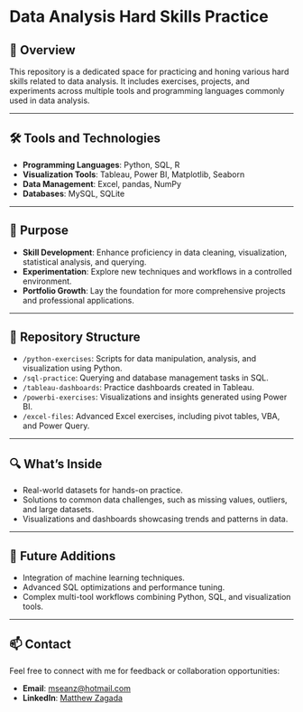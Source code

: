 # Data Analysis Hard Skills Practice

## 📖 Overview

This repository is a dedicated space for practicing and honing various hard skills related to data analysis. It includes exercises, projects, and experiments across multiple tools and programming languages commonly used in data analysis.

---

## 🛠️ Tools and Technologies

- **Programming Languages**: Python, SQL, R  
- **Visualization Tools**: Tableau, Power BI, Matplotlib, Seaborn  
- **Data Management**: Excel, pandas, NumPy  
- **Databases**: MySQL, SQLite  

---

## 🎯 Purpose

- **Skill Development**: Enhance proficiency in data cleaning, visualization, statistical analysis, and querying.  
- **Experimentation**: Explore new techniques and workflows in a controlled environment.  
- **Portfolio Growth**: Lay the foundation for more comprehensive projects and professional applications.  

---

## 📂 Repository Structure

- `/python-exercises`: Scripts for data manipulation, analysis, and visualization using Python.  
- `/sql-practice`: Querying and database management tasks in SQL.  
- `/tableau-dashboards`: Practice dashboards created in Tableau.  
- `/powerbi-exercises`: Visualizations and insights generated using Power BI.  
- `/excel-files`: Advanced Excel exercises, including pivot tables, VBA, and Power Query.  

---

## 🔍 What’s Inside

- Real-world datasets for hands-on practice.  
- Solutions to common data challenges, such as missing values, outliers, and large datasets.  
- Visualizations and dashboards showcasing trends and patterns in data.  

---

## 🚀 Future Additions

- Integration of machine learning techniques.  
- Advanced SQL optimizations and performance tuning.  
- Complex multi-tool workflows combining Python, SQL, and visualization tools.

---

## 📫 Contact

Feel free to connect with me for feedback or collaboration opportunities:

- **Email**: mseanz@hotmail.com  
- **LinkedIn**: [Matthew Zagada](https://www.linkedin.com/in/matthew-zagada-772252292)  
